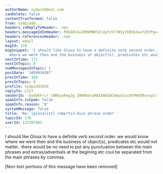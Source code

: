 ```yaml
---
authorName: sydpidd@aol.com
canDelete: false
contentTrasformed: false
from: sydpidd@...
headers.inReplyToHeader: .nan
headers.messageIdInHeader: PDE4OC4xZDM4MWE5ZC4yYzVlYWIyYkBhb2wuY29tPg==
headers.referencesHeader: .nan
layout: email
msgId: 170
msgSnippet: 'I should like Glosa to have a definite verb second order. we would know
  where we were then and the business of object(s), predicates etc would not matter.. '
nextInTime: 171
nextInTopic: 0
numMessagesInTopic: 1
postDate: '1059934507'
prevInTime: 169
prevInTopic: 0
profile: sydpidd1926
replyTo: LIST
senderId: -QsmSKFrcr_lNMbyoKmgJg_IW4MAataRBIkN6GDCm6pUIucUkPW45Mvxsglr-X60DEkKttnL
spamInfo.isSpam: false
spamInfo.reason: '0'
systemMessage: false
title: 'Re: [glosalist] roberti3-dice phrase order'
topicId: 170
userId: 137587403
---
```


I should like Glosa to have a definite verb second order. we would know where 
we were then and the business of object(s), predicates etc would not matter.. 
there would be no need to put any punctuation between the main phrases and 
extras/adverbials at the begining etc coul be separated from the main phrases by 
commas.


[Non-text portions of this message have been removed]


